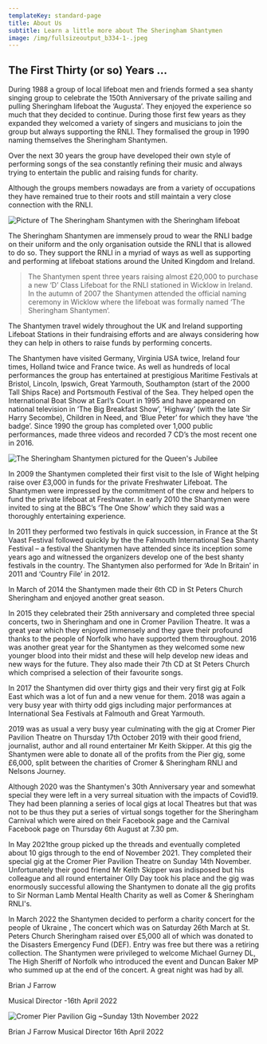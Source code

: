 ```yaml
---
templateKey: standard-page
title: About Us
subtitle: Learn a little more about The Sheringham Shantymen
image: /img/fullsizeoutput_b334-1-.jpeg
---
```

## The First Thirty (or so) Years …

During 1988 a group of local lifeboat men and friends formed a sea shanty singing group to celebrate the 150th Anniversary of the private sailing and pulling Sheringham lifeboat the ‘Augusta’. They enjoyed the experience so much that they decided to continue. During those first few years as they expanded they welcomed a variety of singers and musicians to join the group but always supporting the RNLI. They formalised the group in 1990 naming themselves the Sheringham Shantymen.

Over the next 30 years the group have developed their own style of performing songs of the sea constantly refining their music and always trying to entertain the public and raising funds for charity.

Although the groups members nowadays are from a variety of occupations they have remained true to their roots and still maintain a very close connection with the RNLI.

![Picture of The Sheringham Shantymen with the Sheringham lifeboat](/img/141005-shantymen-009.jpg "The Sheringham Shantymen are huge supporters of the RNLI")

The Sheringham Shantymen are immensely proud to wear the RNLI badge on their uniform and the only organisation outside the RNLI that is allowed to do so. They support the RNLI in a myriad of ways as well as supporting and performing at lifeboat stations around the United Kingdom and Ireland.

> The Shantymen spent three years raising almost £20,000 to purchase a new ‘D’ Class Lifeboat for the RNLI stationed in Wicklow in Ireland. In the autumn of 2007 the Shantymen attended the official naming ceremony in Wicklow where the lifeboat was formally named ‘The Sheringham Shantymen‘.

The Shantymen travel widely throughout the UK and Ireland supporting Lifeboat Stations in their fundraising efforts and are always considering how they can help in others to raise funds by performing concerts.

The Shantymen have visited Germany, Virginia USA twice, Ireland four times, Holland twice and France twice. As well as hundreds of local performances the group has entertained at prestigious Maritime Festivals at Bristol, Lincoln, Ipswich, Great Yarmouth, Southampton (start of the 2000 Tall Ships Race) and Portsmouth Festival of the Sea. They helped open the International Boat Show at Earl’s Court in 1995 and have appeared on national television in ‘The Big Breakfast Show’, ‘Highway’ (with the late Sir Harry Secombe), Children in Need, and ‘Blue Peter’ for which they have ‘the badge’. Since 1990 the group has completed over 1,000 public performances, made three videos and recorded 7 CD’s the most recent one in 2016.

![The Sheringham Shantymen pictured for the Queen's Jubilee](/img/jubilee-2012-27-.jpg "The Sheringham Shantymen celebrating the Queen's Jubiliee")

In 2009 the Shantymen completed their first visit to the Isle of Wight helping raise over £3,000 in funds for the private Freshwater Lifeboat. The Shantymen were impressed by the commitment of the crew and helpers to fund the private lifeboat at Freshwater.  In early 2010 the Shantymen were invited to sing at the BBC’s ‘The One Show’ which they said was a thoroughly entertaining experience.

In 2011 they performed two festivals in quick succession, in France at the St Vaast Festival followed quickly by the the Falmouth International Sea Shanty Festival – a festival the Shantymen have attended since its inception some years ago and witnessed the organizers develop one of the best shanty festivals in the country. The Shantymen also performed for ‘Ade In Britain’ in 2011 and ‘Country File’ in 2012.

In March of 2014 the Shantymen made their 6th CD in St Peters Church Sheringham and enjoyed another great season.

In 2015 they celebrated their 25th anniversary and completed three special concerts, two in Sheringham and one in Cromer Pavilion Theatre. It was a great year which they enjoyed immensely and they gave their profound thanks to the people of Norfolk who have supported them throughout.  2016 was another great year for the Shantymen as they welcomed some new younger blood into their midst and these will help develop new ideas and new ways for the future.  They also made their 7th CD at St Peters Church which comprised a selection of their favourite songs.

In 2017 the Shantymen did over thirty gigs and their very first gig at Folk East which was a lot of fun and a new venue for them.  2018 was again a very busy year with thirty odd gigs including major performances at International Sea Festivals at Falmouth and Great Yarmouth.

2019 was as usual a very busy year culminating with the gig at Cromer Pier Pavilion Theatre on Thursday 17th October 2019 with their good friend, journalist, author and all round entertainer Mr Keith Skipper. At this gig the Shantymen were able to donate all of the profits from the Pier gig, some £6,000, split between the charities of Cromer & Sheringham RNLI and Nelsons Journey.

Although 2020 was the Shantymen's 30th Anniversary year and somewhat special they were left in a very surreal situation with the impacts of Covid19. They had been planning a series of local gigs at local Theatres but that was not to be thus they put a series of virtual songs together for the Sheringham Carnival which were aired on their Facebook page and the Carnival Facebook page on Thursday 6th August at 7.30 pm. 

In May 2021the group picked up the threads and eventually completed about 10 gigs through to the end of November 2021. They completed their special gig at the Cromer Pier Pavilion Theatre on Sunday 14th November.   Unfortunately their good friend Mr Keith Skipper was indisposed but his colleague and all round entertainer Olly Day took his place and the gig was enormously successful allowing the Shantymen to donate all the gig profits to Sir Norman Lamb Mental Health Charity as well as Comer & Sheringham RNLI's.

In March 2022 the Shantymen decided to perform a charity concert for the people of Ukraine , The concert which was on Saturday 26th March at St. Peters Church Sheringham raised over £5,000 all of which was donated to the Disasters Emergency Fund (DEF).  Entry was free but there was a retiring collection.  The Shantymen were privileged to welcome Michael Gurney DL, The High Sheriff of Norfolk who introduced the event and Duncan Baker MP who summed up at the end of the concert. A great night was had by all.

Brian J Farrow

Musical Director -16th April 2022

![Cromer Pier Pavilion Gig ~Sunday 13th November 2022 ](/img/pier-22.jpg)

Brian J Farrow Musical Director 16th April 2022